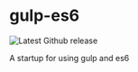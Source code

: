# gulp-es6
![Latest Github release](https://img.shields.io/badge/license-MIT-blue.svg?style=flat)

A startup for using gulp and es6
